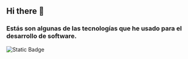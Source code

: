 ## Hi there 👋
<h3>Estás son algunas de las tecnologías que he usado para el desarrollo de software.</h3>
<img alt="Static Badge" src="https://img.shields.io/badge/React-%235CB0E0">




